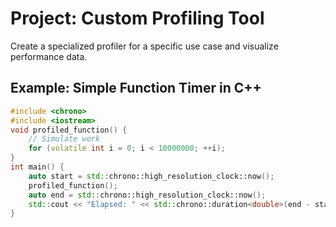 # Project: Custom Profiling Tool

Create a specialized profiler for a specific use case and visualize performance data.

## Example: Simple Function Timer in C++
```cpp
#include <chrono>
#include <iostream>
void profiled_function() {
    // Simulate work
    for (volatile int i = 0; i < 10000000; ++i);
}
int main() {
    auto start = std::chrono::high_resolution_clock::now();
    profiled_function();
    auto end = std::chrono::high_resolution_clock::now();
    std::cout << "Elapsed: " << std::chrono::duration<double>(end - start).count() << " s\n";
}
```
